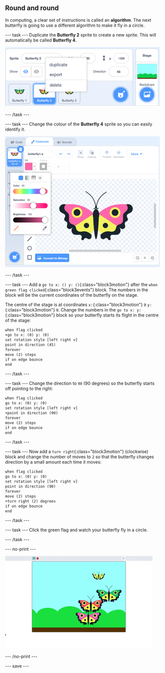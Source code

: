 ## Round and round

In computing, a clear set of instructions is called an **algorithm**. The next butterfly is going to use a different algorithm to make it fly in a circle. 

--- task ---
Duplicate the **Butterfly 2** sprite to create a new sprite. This will automatically be called **Butterfly 4**.

![Butterfly 4 sprite](images/butterfly-4.png)

--- /task ---

--- task ---
Change the colour of the **Butterfly 4** sprite so you can easily identify it. 

![Butterfly 4 sprite](images/butterfly-4-colour.png)

--- /task ---

--- task ---
Add a `go to x: () y: ()`{:class="block3motion"} after the `when green flag clicked`{:class="block3events"} block. The numbers in the block will be the current coordinates of the butterfly on the stage. 

The centre of the stage is at coordinates `x:`{:class="block3motion"} `0` `y:`{:class="block3motion"} `0`. Change the numbers in the `go to x: y:`{:class="block3motion"} block so your butterfly starts its flight in the centre of the stage:

```blocks3
when flag clicked
+go to x: (0) y: (0)
set rotation style [left right v]
point in direction (45)
forever
move (2) steps
if on edge bounce
end
```
--- /task ---

--- task ---
Change the direction to `90` (90 degrees) so the butterfly starts off pointing to the right:

```blocks3
when flag clicked
go to x: (0) y: (0)
set rotation style [left right v]
+point in direction (90)
forever
move (2) steps
if on edge bounce
end
```
--- /task ---

--- task ---
Now add a `turn right`{:class="block3motion"} (clockwise) block and change the number of moves to `2` so that the butterfly changes direction by a small amount each time it moves:

```blocks3
when flag clicked
go to x: (0) y: (0)
set rotation style [left right v]
point in direction (90)
forever
move (2) steps
+turn right (2) degrees
if on edge bounce
end
```
--- /task ---

--- task ---
Click the green flag and watch your butterfly fly in a circle. 

--- /task ---

--- no-print ---

![Butterfly 4 sprite circular path](images/butterfly-roundandround.gif)

--- /no-print ---

--- save ---
